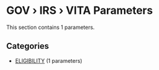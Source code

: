 # GOV › IRS › VITA Parameters

This section contains 1 parameters.

## Categories

- [ELIGIBILITY](eligibility/index.md) (1 parameters)
